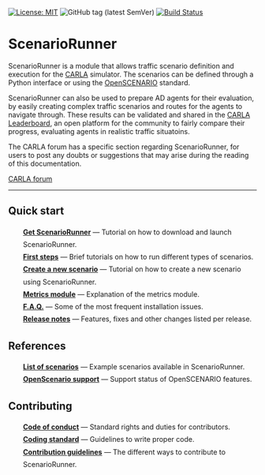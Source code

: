 [![License: MIT](https://img.shields.io/badge/License-MIT-yellow.svg)](https://opensource.org/licenses/MIT)
![GitHub tag (latest SemVer)](https://img.shields.io/github/tag/carla-simulator/scenario_runner.svg)
[![Build Status](https://travis-ci.com/carla-simulator/scenario_runner.svg?branch=master)](https://travis-ci.com/carla/scenario_runner)

# ScenarioRunner

ScenarioRunner is a module that allows traffic scenario definition and execution for the [CARLA](http://carla.org/ ) simulator. The scenarios can be defined through a Python interface or using the [OpenSCENARIO](http://www.openscenario.org/) standard.  
  
ScenarioRunner can also be used to prepare AD agents for their evaluation, by easily creating complex traffic scenarios and routes for the agents to navigate through. These results can be validated and shared in the [CARLA Leaderboard](https://leaderboard.carla.org/), an open platform for the community to fairly compare their progress, evaluating agents in realistic traffic situatoins.


The CARLA forum has a specific section regarding ScenarioRunner, for users to post any doubts or suggestions that may arise during the reading of this documentation.  
<div class="build-buttons">
<a href="https://forum.carla.org/" target="_blank" class="btn btn-neutral" title="Go to the latest CARLA release">
CARLA forum</a>
</div>

---

## Quick start
  <p style="padding-left:30px;line-height:1.8">
    <a href="getting_scenariorunner"><b>Get ScenarioRunner</b></a>
        — Tutorial on how to download and launch ScenarioRunner.<br>
    <a href="getting_started"><b>First steps</b></a>
        — Brief tutorials on how to run different types of scenarios.<br>
    <a href="creating_new_scenario"><b>Create a new scenario</b></a>
        — Tutorial on how to create a new scenario using ScenarioRunner.<br>
    <a href="metrics_module"><b>Metrics module</b></a>
        — Explanation of the metrics module.<br>
    <a href="FAQ"><b>F.A.Q.</b></a>
        — Some of the most frequent installation issues.<br>
    <a href="CHANGELOG"><b>Release notes</b></a>
        — Features, fixes and other changes listed per release.<br>
  </p>

## References
  <p style="padding-left:30px;line-height:1.8">
    <a href="list_of_scenarios"><b>List of scenarios</b></a>
        — Example scenarios available in ScenarioRunner.<br>
    <a href="getting_started"><b>OpenScenario support</b></a>
        — Support status of OpenSCENARIO features.<br>
  </p>

## Contributing
  <p style="padding-left:30px;line-height:1.8">
    <a href="CODE_OF_CONDUCT"><b>Code of conduct</b></a>
        — Standard rights and duties for contributors.<br>
    <a href="coding_standard"><b>Coding standard</b></a>
        — Guidelines to write proper code.<br>
    <a href="CONTRIBUTING"><b>Contribution guidelines</b></a>
        — The different ways to contribute to ScenarioRunner.<br>
  </p>

